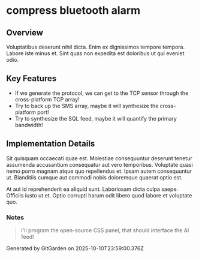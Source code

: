 # compress bluetooth alarm

## Overview
Voluptatibus deserunt nihil dicta. Enim ex dignissimos tempore tempora. Labore iste minus et. Sint quas non expedita est doloribus ut qui eveniet odio.

## Key Features
- If we generate the protocol, we can get to the TCP sensor through the cross-platform TCP array!
- Try to back up the SMS array, maybe it will synthesize the cross-platform port!
- Try to synthesize the SQL feed, maybe it will quantify the primary bandwidth!

## Implementation Details
Sit quisquam occaecati quae est. Molestiae consequuntur deserunt tenetur assumenda accusantium consequatur aut vero temporibus. Voluptate quasi nemo porro magnam atque quo repellendus et. Ipsam autem consequuntur ut. Blanditiis cumque aut commodi nobis doloremque quaerat optio est.
 At aut id reprehenderit ea aliquid sunt. Laboriosam dicta culpa saepe. Officiis iusto ut et. Optio corrupti harum odit libero quod labore et voluptate quo.

### Notes
> I'll program the open-source CSS panel, that should interface the AI feed!

Generated by GitGarden on 2025-10-10T23:59:00.376Z